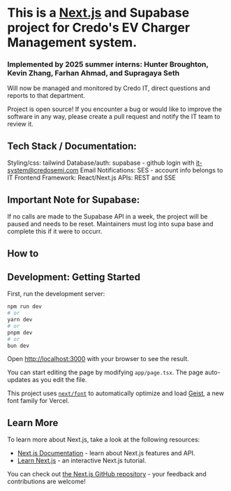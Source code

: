 # This is a [Next.js](https://nextjs.org) and Supabase project for Credo's EV Charger Management system. 

### Implemented by 2025 summer interns: Hunter Broughton, Kevin Zhang, Farhan Ahmad, and Supragaya Seth

Will now be managed and monitored by Credo IT, direct questions and reports to that department. 

Project is open source! If you encounter a bug or would like to improve the software in any way, please create
a pull request and notify the IT team to review it. 

## Tech Stack / Documentation:

Styling/css: tailwind
Database/auth: supabase - github login with it-system@credosemi.com
Email Notifications: SES - account info belongs to IT
Frontend Framework: React/Next.js
APIs: REST and SSE

## Important Note for Supabase:
If no calls are made to the Supabase API in a week, the project will be paused and needs to be reset.
Maintainers must log into supa base and complete this if it were to occurr. 

## How to 

## Development: Getting Started

First, run the development server:

```bash
npm run dev
# or
yarn dev
# or
pnpm dev
# or
bun dev
```

Open [http://localhost:3000](http://localhost:3000) with your browser to see the result.

You can start editing the page by modifying `app/page.tsx`. The page auto-updates as you edit the file.

This project uses [`next/font`](https://nextjs.org/docs/app/building-your-application/optimizing/fonts) to automatically optimize and load [Geist](https://vercel.com/font), a new font family for Vercel.

## Learn More

To learn more about Next.js, take a look at the following resources:

- [Next.js Documentation](https://nextjs.org/docs) - learn about Next.js features and API.
- [Learn Next.js](https://nextjs.org/learn) - an interactive Next.js tutorial.

You can check out [the Next.js GitHub repository](https://github.com/vercel/next.js) - your feedback and contributions are welcome!

